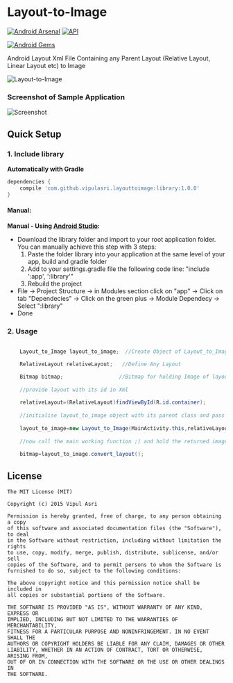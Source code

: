 # Layout-to-Image
[![Android Arsenal](https://img.shields.io/badge/Android%20Arsenal-Layout--to--Image-brightgreen.svg?style=flat)](http://android-arsenal.com/details/1/1800) 
[![API](https://img.shields.io/badge/API-8%2B-brightgreen.svg?style=flat)](https://android-arsenal.com/api?level=8)

[![Android Gems](http://www.android-gems.com/badge/vipulasri/Layout-to-Image.svg)](http://www.android-gems.com/lib/vipulasri/Layout-to-Image)

Android Layout Xml File Containing any Parent Layout (Relative Layout, Linear Layout etc) to Image

![Layout-to-Image](https://github.com/vipulasri/Layout-to-Image/blob/master/header.png)

### Screenshot of Sample Application

![Screenshot](https://github.com/vipulasri/Layout-to-Image/blob/master/Screenshot1.png)

## Quick Setup

### 1. Include library

**Automatically with Gradle**

``` gradle
dependencies {
    compile 'com.github.vipulasri.layouttoimage:library:1.0.0'
}
```

#### Manual:
**Manual - Using [Android Studio](https://developer.android.com/sdk/installing/studio.html):**
 * Download the library folder and import to your root application folder. 
You can manually achieve this step with 3 steps: 
    1. Paste the folder library into your application at the same level of your app, build and gradle folder
    2. Add to your settings.gradle file the following code line:
    "include ':app', ':library'"
    3. Rebuild the project
 * File → Project Structure → in Modules section click on "app" → Click on tab "Dependecies" → Click on the green plus → Module Dependecy → Select ":library"
 * Done 
 
 ### 2. Usage
 
``` java

    Layout_to_Image layout_to_image;  //Create Object of Layout_to_Image Class

    RelativeLayout relativeLayout;   //Define Any Layout

    Bitmap bitmap;                  //Bitmap for holding Image of layout
    
    //provide layout with its id in Xml
    
    relativeLayout=(RelativeLayout)findViewById(R.id.container);  
    
    //initialise layout_to_image object with its parent class and pass parameters as (<Current Activity>,<layout object>)    
    
    layout_to_image=new Layout_to_Image(MainActivity.this,relativeLayout);
    
    //now call the main working function ;) and hold the returned image in bitmap
    
    bitmap=layout_to_image.convert_layout();

```

## License


    The MIT License (MIT)

    Copyright (c) 2015 Vipul Asri

    Permission is hereby granted, free of charge, to any person obtaining a copy
    of this software and associated documentation files (the "Software"), to deal
    in the Software without restriction, including without limitation the rights
    to use, copy, modify, merge, publish, distribute, sublicense, and/or sell
    copies of the Software, and to permit persons to whom the Software is
    furnished to do so, subject to the following conditions:

    The above copyright notice and this permission notice shall be included in
    all copies or substantial portions of the Software.

    THE SOFTWARE IS PROVIDED "AS IS", WITHOUT WARRANTY OF ANY KIND, EXPRESS OR
    IMPLIED, INCLUDING BUT NOT LIMITED TO THE WARRANTIES OF MERCHANTABILITY,
    FITNESS FOR A PARTICULAR PURPOSE AND NONINFRINGEMENT. IN NO EVENT SHALL THE
    AUTHORS OR COPYRIGHT HOLDERS BE LIABLE FOR ANY CLAIM, DAMAGES OR OTHER
    LIABILITY, WHETHER IN AN ACTION OF CONTRACT, TORT OR OTHERWISE, ARISING FROM,
    OUT OF OR IN CONNECTION WITH THE SOFTWARE OR THE USE OR OTHER DEALINGS IN
    THE SOFTWARE.

